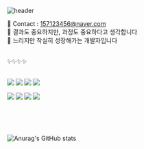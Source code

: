 ![header](https://capsule-render.vercel.app/api?type=wave&color=auto&height=300&section=header&text=😄JoSeongMin)

<span> 💌 Contact : 157123456@naver.com </span> <br>
<span> 🔎 결과도 중요하지만, 과정도 중요하다고 생각합니다 </span> <br>
<span> 🥕 느리지만 착실히 성장해가는 개발자입니다 </span>


<br />
✨✨✨✨
<br />
<br />

<img src="https://img.shields.io/badge/JavaScript-F7DF1E?style=for-the-badge&logo=JavaScript&logoColor=black"> <img src="https://img.shields.io/badge/jquery-0769AD?style=for-the-badge&logo=jquery&logoColor=white"> <img src="https://img.shields.io/badge/HTML5-E34F26?style=for-the-badge&logo=HTML5&logoColor=white"> <img src="https://img.shields.io/badge/CSS3-1572B6?style=for-the-badge&logo=CSS3&logoColor=white"> 

<img src="https://img.shields.io/badge/JAVA-007396?style=for-the-badge&logo=Java&logoColor=white"> <img src="https://img.shields.io/badge/Oracle-F80000?style=for-the-badge&logo=Oracle&logoColor=white"> <img src="https://img.shields.io/badge/Spring-6DB33F?style=for-the-badge&logo=Spring&logoColor=white"> <img src="https://img.shields.io/badge/Eclipse-2C2255?style=for-the-badge&logo=Eclipse%20IDE&logoColor=white"> 

<br />
<br />
<br />

![Anurag's GitHub stats](https://github-readme-stats.vercel.app/api?username=castlemin222&show_icons=true&theme=radical)

